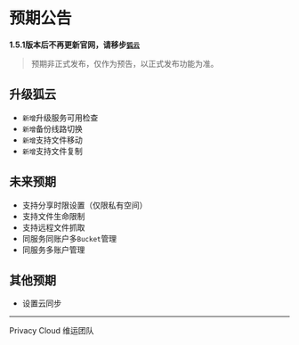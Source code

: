 # 预期公告

**1.5.1版本后不再更新官网，请移步[`狐云`](http://github.com/jokin1999/FoxPan/)**

> 预期非正式发布，仅作为预告，以正式发布功能为准。

## 升级狐云
- `新增`升级服务可用检查
- `新增`备份线路切换
- `新增`支持文件移动
- `新增`支持文件复制

## 未来预期
- 支持分享时限设置（仅限私有空间）
- 支持文件生命限制
- 支持远程文件抓取
- 同服务同账户多`Bucket`管理
- 同服务多账户管理

## 其他预期
- 设置云同步

---

Privacy Cloud 维运团队

